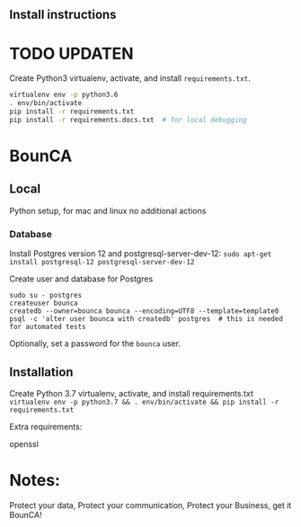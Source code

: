 ## Install instructions

TODO UPDATEN
===================

Create Python3 virtualenv, activate, and install `requirements.txt`.

```bash
virtualenv env -p python3.6
. env/bin/activate
pip install -r requirements.txt
pip install -r requirements.docs.txt  # for local debugging
```

# BounCA

## Local

Python setup, for mac and linux no additional actions

### Database
Install Postgres version 12 and postgresql-server-dev-12:
`sudo apt-get install postgresql-12 postgresql-server-dev-12`

Create user and database for Postgres
```
sudo su - postgres
createuser bounca
createdb --owner=bounca bounca --encoding=UTF8 --template=template0
psql -c 'alter user bounca with createdb' postgres  # this is needed for automated tests
```

Optionally, set a password for the `bounca` user.

## Installation

Create Python 3.7 virtualenv, activate, and install requirements.txt
`virtualenv env -p python3.7 && . env/bin/activate && pip install -r requirements.txt`

Extra requirements:

openssl

# Notes:
Protect your data, Protect your communication,
Protect your Business, get it BounCA!
